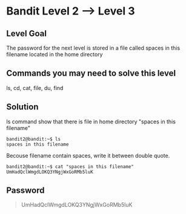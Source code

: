 # Bandit Level 2 --> Level 3 
## Level Goal

The password for the next level is stored in a file called spaces in this filename located in the home directory

## Commands you may need to solve this level
ls, cd, cat, file, du, find

## Solution
ls command show that there is file in home directory "spaces in this filename"
```
bandit2@bandit:~$ ls
spaces in this filename
```
Becouse filename contain spaces, write it between double quote.
```
bandit2@bandit:~$ cat "spaces in this filename"
UmHadQclWmgdLOKQ3YNgjWxGoRMb5luK
```

## Password
> UmHadQclWmgdLOKQ3YNgjWxGoRMb5luK

